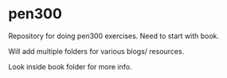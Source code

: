# pen300

Repository for doing pen300 exercises.
Need to start with book.

Will add multiple folders for various blogs/ resources.

Look inside book folder for more info.

